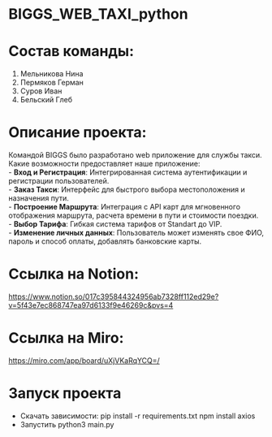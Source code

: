 # BIGGS_WEB_TAXI_python

# Состав команды:
1. Мельникова Нина 
2. Пермяков Герман
3. Суров Иван
4. Бельский Глеб

# Описание проекта:

Командой BIGGS было разработано web приложение для службы такси.
Какие возможности предоставляет наше приложение:  
    - **Вход и Регистрация**: Интегрированная система аутентификации и регистрации пользователей.  
    - **Заказ Такси**: Интерфейс для быстрого выбора местоположения и назначения пути.  
    - **Построение Маршрута**: Интеграция с API карт для мгновенного отображения маршрута, расчета времени в пути и стоимости поездки.  
    - **Выбор Тарифа**: Гибкая система тарифов от Standart до VIP.  
    - **Изменение личных данных**: Пользователь может изменять свое ФИО, пароль и способ оплаты, добавлять банковские карты.  

# Ссылка на Notion:
https://www.notion.so/017c395844324956ab7328ff112ed29e?v=5f43e7ec868747ea97d6133f9e46269c&pvs=4

# Ссылка на Miro:
https://miro.com/app/board/uXjVKaRqYCQ=/

# Запуск проекта 

- Скачать зависимости: 
    pip install -r requirements.txt
    npm install axios
- Запустить python3 main.py
